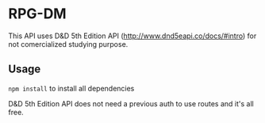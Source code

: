 # RPG-DM
This API uses D&D 5th Edition API (http://www.dnd5eapi.co/docs/#intro) for not comercialized studying purpose.

## Usage
```npm install``` to install all dependencies

D&D 5th Edition API does not need a previous auth to use routes and it's all free.
